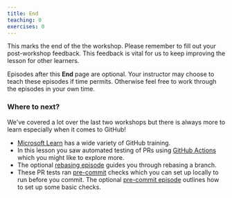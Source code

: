 ```yaml
---
title: End
teaching: 0
exercises: 0
---
```


This marks the end of the the workshop.
Please remember to fill out your post-workshop feedback.
This feedback is vital for us to keep improving the lesson
for other learners.

Episodes after this **End** page are optional.
Your instructor may choose to teach these episodes
if time permits.
Otherwise feel free to work through the episodes
in your own time.

### Where to next?

We've covered a lot over the last two workshops
but there is always more to learn especially
when it comes to GitHub!

- [Microsoft Learn](https://learn.microsoft.com/en-us/training/github/) has a wide variety of
  GitHub training.
- In this lesson you saw automated testing
  of PRs using [GitHub Actions](https://learn.microsoft.com/en-us/training/modules/introduction-to-github-actions/) which you might like to explore more.
- The optional [rebasing episode](./08-rebase.md) guides you through rebasing a branch.
- These PR tests ran [pre-commit](https://pre-commit.com/) checks which you can set up locally to run before you commit.
  The optional [pre-commit episode](./09-pre-commit.md) outlines how to set up some basic checks.
